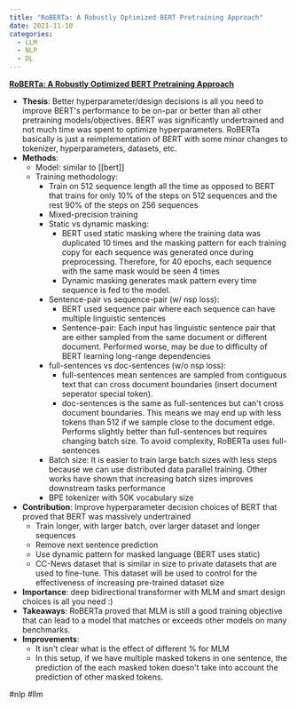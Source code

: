 ```yaml
---
title: "RoBERTa: A Robustly Optimized BERT Pretraining Approach"
date: 2021-11-10
categories:
  - LLM
  - NLP
  - DL
---
```


**[RoBERTa: A Robustly Optimized BERT Pretraining Approach](http://arxiv.org/abs/1907.11692)**

- **Thesis**: Better hyperparameter/design decisions is all you need to improve BERT's performance to be on-par or better than all other pretraining models/objectives. BERT was significantly undertrained and not much time was spent to optimize hyperparameters. RoBERTa basically is just a reimplementation of BERT with some minor changes to tokenizer, hyperparameters, datasets, etc.
- **Methods**:
  - Model: similar to [[bert]]
  - Training methodology:
    - Train on 512 sequence length all the time as opposed to BERT that trains for only $10\%$ of the steps on 512 sequences and the rest $90\%$ of the steps on 256 sequences
    - Mixed-precision training
    - Static vs dynamic masking:
      - BERT used static masking where the training data was duplicated 10 times and the masking pattern for each training copy for each sequence was generated once during preprocessing. Therefore, for 40 epochs, each sequence with the same mask would be seen 4 times
      - Dynamic masking generates mask pattern every time sequence is fed to the model.
    - Sentence-pair vs sequence-pair (w/ nsp loss):
      - BERT used sequence pair where each sequence can have multiple linguistic sentences
      - Sentence-pair: Each input has linguistic sentence pair that are
        either sampled from the same document or different document. Performed worse, may be due to difficulty of BERT learning long-range dependencies
    - full-sentences vs doc-sentences (w/o nsp loss):
      - full-sentences mean sentences are sampled from contiguous text that
        can cross document boundaries (insert document seperator special token).
      - doc-sentences is the same as full-sentences but can't cross document
        boundaries. This means we may end up with less tokens than 512 if we
        sample close to the document edge. Performs slightly better than full-sentences but requires changing batch size. To avoid complexity, RoBERTa uses full-sentences
    - Batch size: It is easier to train large batch sizes with less steps because we can use distributed data parallel training. Other works have shown that increasing batch sizes improves downstream tasks performance
    - BPE tokenizer with 50K vocabulary size
- **Contribution**: Improve hyperparameter decision choices of BERT that proved that BERT was massively undertrained
  - Train longer, with larger batch, over larger dataset and longer sequences
  - Remove next sentence prediction
  - Use dynamic pattern for masked language (BERT uses static)
  - CC-News dataset that is similar in size to private datasets that are used to fine-tune. This dataset will be used to control for the effectiveness of increasing pre-trained dataset size
- **Importance**: deep bidirectional transformer with MLM and smart design choices is all you need :)
- **Takeaways**: RoBERTa proved that MLM is still a good training objective that can lead to a model that matches or exceeds other models on many benchmarks.
- **Improvements**:
  - It isn't clear what is the effect of different % for MLM
  - In this setup, if we have multiple masked tokens in one sentence, the
    prediction of the each masked token doesn't take into account the
    prediction of other masked tokens.

#nlp #llm
